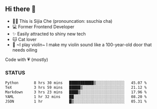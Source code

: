 ## Hi there 👋

- 🙋‍♀️ This is Sijia Che (pronouncation: ssuchia cha)
- 💻 Former Frontend Developer
- ✨ Easily attracted to shiny new tech
- 🐱 Cat lover
- 🌟 ~I play violin~ I make my violin sound like a 100-year-old door that needs oiling

Code with 💗 (mostly)

### STATUS
<!--START_SECTION:waka-->

```txt
Python       8 hrs 30 mins   ███████████▒░░░░░░░░░░░░░   45.07 %
TeX          3 hrs 59 mins   █████▒░░░░░░░░░░░░░░░░░░░   21.12 %
Markdown     3 hrs 23 mins   ████▒░░░░░░░░░░░░░░░░░░░░   17.96 %
YAML         1 hr 32 mins    ██░░░░░░░░░░░░░░░░░░░░░░░   08.20 %
JSON         1 hr            █▒░░░░░░░░░░░░░░░░░░░░░░░   05.31 %
```

<!--END_SECTION:waka-->
